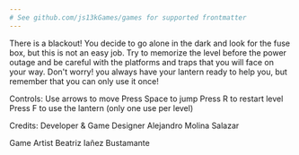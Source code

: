 ```yaml
---
# See github.com/js13kGames/games for supported frontmatter
---
```

There is a blackout!
You decide to go alone in the dark and look for the fuse box, but this is not an easy job.
Try to memorize the level before the power outage and be careful with the platforms and traps that you will face on your way.
Don't worry! you always have your lantern ready to help you, but remember that you can only use it once!

Controls:
Use arrows to move
Press Space to jump
Press R to restart level
Press F to use the lantern (only one use per level)

Credits:
Developer & Game Designer
Alejandro Molina Salazar

Game Artist
Beatriz Iañez Bustamante